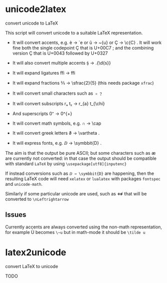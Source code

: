 unicode2latex
=============

convert unicode to LaTeX

This script will convert unicode to a suitable LaTeX representation.

- It will convert accents, e.g. è  → \`e
  or ũ → \~{u}
  or Ç  → \c{C} .
  It will work fine   both the single codepoint Ç that is U+00C7 ;
  and the combining version Ç  that is  U+0043  followed by U+0327

- It will also convert multiple accents ṩ  → \.{\d{s}}

- It will expand ligatures ﬃ → ffi

- It will expand fractions ⅖ → \sfrac{2}{5}
  (this needs package `xfrac`)

- It will convert small characters such as ﹦﹖

- It will convert subscripts rₐ tᵪ → r_{a} t_{\chi}

- And superscripts  0⁺ → 0^{+}

- It will convert math symbols, e.g.  ∩ → \cap

- It will convert greek letters ϑ → \vartheta .

- It will express fonts, e.g.  ⅅ → \symbbit{D} .

The aim is that the output be pure ASCII; but some characters
such as  æ  are currently not converted: in that
case the output should be compatible with standard `LaTeX`
by using `\usepackage[utf8]{inputenc}`

If instead conversions such as  `ⅅ → \symbbit{D}`
are happening, then the resulting LaTeX code
will need `xelatex` or `lualatex` with packages
`fontspec` and `unicode-math`.

Similarly if some particular unicode are used, such
as ⇎ that will be converted to `\nLeftrightarrow`

Issues
------

Currently accents are always converted using the non-math representation,
for example Ù becomes `\~u` but in math-mode it should be  `\tilde u`

latex2unicode
=============
convert LaTeX to unicode

TODO

